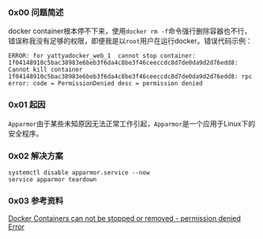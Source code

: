 ### 0x00 问题简述

docker container根本停不下来，使用`docker rm -f`命令强行删除容器也不行，错误称我没有足够的权限，即便我是以`root`用户在运行docker。错误代码示例：

```
ERROR: for yattyadocker_web_1  cannot stop container: 1f04148910c5bac38983e6beb3f6da4c8be3f46ceeccdc8d7de0da9d2d76edd8: Cannot kill container 1f04148910c5bac38983e6beb3f6da4c8be3f46ceeccdc8d7de0da9d2d76edd8: rpc error: code = PermissionDenied desc = permission denied
```

### 0x01 起因

`Apparmor`由于某些未知原因无法正常工作引起，`Apparmor`是一个应用于Linux下的安全程序。

### 0x02 解决方案

```shell
systemctl disable apparmor.service --now
service apparmor teardown
```

### 0x03 参考资料

[Docker Containers can not be stopped or removed - permission denied Error](https://stackoverflow.com/a/51851856)